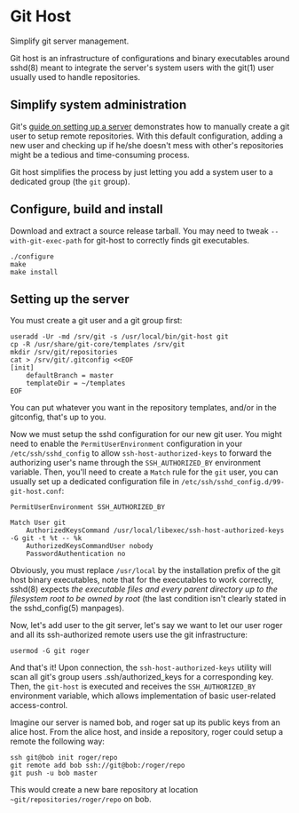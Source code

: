 # Git Host

Simplify git server management.

Git host is an infrastructure of configurations and binary executables around sshd(8) meant to integrate
the server's system users with the git(1) user usually used to handle repositories.

## Simplify system administration

Git's [guide on setting up a server](https://git-scm.com/book/en/v2/Git-on-the-Server-Setting-Up-the-Server) demonstrates how to manually create a git user to setup remote repositories.
With this default configuration, adding a new user and checking up if he/she doesn't mess with other's repositories might be a tedious and time-consuming process.

Git host simplifies the process by just letting you add a system user to a dedicated group (the `git` group).

## Configure, build and install

Download and extract a source release tarball.
You may need to tweak `--with-git-exec-path` for git-host to correctly finds git executables.
```
./configure
make
make install
```

## Setting up the server

You must create a git user and a git group first:
```
useradd -Ur -md /srv/git -s /usr/local/bin/git-host git
cp -R /usr/share/git-core/templates /srv/git
mkdir /srv/git/repositories
cat > /srv/git/.gitconfig <<EOF
[init]
	defaultBranch = master
	templateDir = ~/templates
EOF
```
You can put whatever you want in the repository templates, and/or in the gitconfig, that's up to you.

Now we must setup the sshd configuration for our new git user.
You might need to enable the `PermitUserEnvironment` configuration in your `/etc/ssh/sshd_config`
to allow `ssh-host-authorized-keys` to forward the authorizing user's name through the `SSH_AUTHORIZED_BY` environment variable.
Then, you'll need to create a `Match` rule for the `git` user, you can usually set up a dedicated configuration file in `/etc/ssh/sshd_config.d/99-git-host.conf`:
```
PermitUserEnvironment SSH_AUTHORIZED_BY

Match User git
	AuthorizedKeysCommand /usr/local/libexec/ssh-host-authorized-keys -G git -t %t -- %k
	AuthorizedKeysCommandUser nobody
	PasswordAuthentication no
```
Obviously, you must replace `/usr/local` by the installation prefix of the git host binary executables, note that for the executables to work correctly,
sshd(8) expects *the executable files and every parent directory up to the filesystem root to be owned by root* (the last condition isn't clearly stated in the sshd\_config(5) manpages).

Now, let's add user to the git server, let's say we want to let our user roger and all its ssh-authorized remote users use the git infrastructure:
```
usermod -G git roger
```
And that's it! Upon connection, the `ssh-host-authorized-keys` utility will scan all git's group users .ssh/authorized\_keys for a corresponding key.
Then, the `git-host` is executed and receives the `SSH_AUTHORIZED_BY` environment variable, which allows implementation of basic user-related access-control.

Imagine our server is named bob, and roger sat up its public keys from an alice host. From the alice host, and inside a repository, roger could setup a remote the following way:
```
ssh git@bob init roger/repo
git remote add bob ssh://git@bob:/roger/repo
git push -u bob master
```
This would create a new bare repository at location `~git/repositories/roger/repo` on bob.
